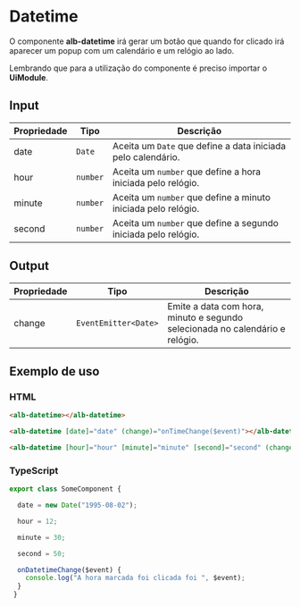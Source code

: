 # Datetime

O componente **alb-datetime** irá gerar um botão que quando for clicado irá aparecer um popup com um calendário e um relógio ao lado.

Lembrando que para a utilização do componente é preciso importar o **UiModule**.

## Input

| Propriedade   | Tipo           | Descrição                                                      |
| -----------   | -------------- | -------------------------------------------------------------- |
| date          | `Date`         | Aceita um `Date` que define a data iniciada pelo calendário.   |
| hour          | `number`       | Aceita um `number` que define a hora iniciada pelo relógio.    |
| minute        | `number`       | Aceita um `number` que define a minuto iniciada pelo relógio.  |
| second        | `number`       | Aceita um `number` que define a segundo iniciada pelo relógio. |

## Output

| Propriedade   | Tipo                 | Descrição                                                                    |
| -----------   | -------------------- |----------------------------------------------------------------------------- |
| change        | `EventEmitter<Date>` | Emite a data com hora, minuto e segundo selecionada no calendário e relógio. |

## Exemplo de uso

### HTML

```html
<alb-datetime></alb-datetime>
```

```html
<alb-datetime [date]="date" (change)="onTimeChange($event)"></alb-datetime>
```

```html
<alb-datetime [hour]="hour" [minute]="minute" [second]="second" (change)="onDatetimeChange($event)"></alb-datetime>
```

### TypeScript

```javascript
export class SomeComponent {

  date = new Date("1995-08-02");

  hour = 12;

  minute = 30;

  second = 50;

  onDatetimeChange($event) {
    console.log("A hora marcada foi clicada foi ", $event);
  }
 }
```
